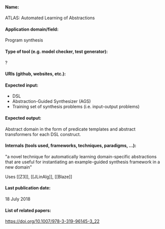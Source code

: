#### Name:
ATLAS: Automated Learning of Abstractions

#### Application domain/field:
Program synthesis

#### Type of tool (e.g. model checker, test generator):
?

#### URIs (github, websites, etc.):

#### Expected input:
- DSL
- Abstraction-Guided Synthesizer (AGS)
- Training set of synthesis problems (i.e. input-output problems)

#### Expected output:
Abstract domain in the form of predicate templates and abstract transformers for each DSL construct.

#### Internals (tools used, frameworks, techniques, paradigms, ...):
"a novel technique for automatically learning domain-specific abstractions that are useful for instantiating an example-guided synthesis framework in a new domain"

Uses [[Z3]], [[JLinAlg]], [[Blaze]]

#### Last publication date:
18 July 2018

#### List of related papers:
https://doi.org/10.1007/978-3-319-96145-3_22

